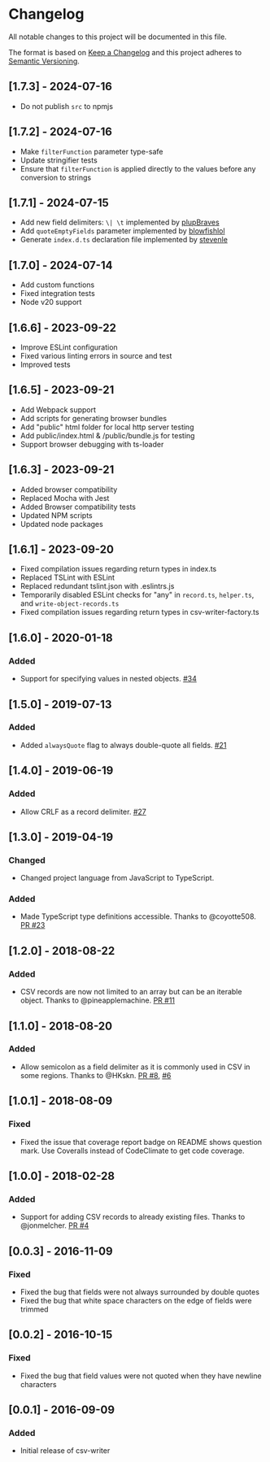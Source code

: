# Changelog

All notable changes to this project will be documented in this file.

The format is based on [Keep a Changelog](http://keepachangelog.com/en/1.0.0/)
and this project adheres to [Semantic Versioning](http://semver.org/spec/v2.0.0.html).

## [1.7.3] - 2024-07-16
- Do not publish `src` to npmjs

## [1.7.2] - 2024-07-16
- Make `filterFunction` parameter type-safe
- Update stringifier tests
- Ensure that `filterFunction` is applied directly to the values before any conversion to strings

## [1.7.1] - 2024-07-15
- Add new field delimiters: `\| \t` implemented by [plupBraves](https://github.com/plupBraves "plupBraves")
- Add `quoteEmptyFields` parameter implemented by [blowfishlol](https://github.com/blowfishlol "blowfishlol")
- Generate `index.d.ts` declaration file implemented by [stevenle](https://github.com/stevenle "stevenle")

## [1.7.0] - 2024-07-14
- Add custom functions
- Fixed integration tests
- Node v20 support

## [1.6.6] - 2023-09-22
- Improve ESLint configuration
- Fixed various linting errors in source and test
- Improved tests
  
## [1.6.5] - 2023-09-21
- Add Webpack support
- Add scripts for generating browser bundles
- Add "public" html folder for local http server testing 
- Add public/index.html & /public/bundle.js for testing
- Support browser debugging with ts-loader
## [1.6.3] - 2023-09-21
- Added browser compatibility
- Replaced Mocha with Jest
- Added Browser compatibility tests
- Updated NPM scripts
- Updated node packages

## [1.6.1] - 2023-09-20
- Fixed compilation issues regarding return types in index.ts
- Replaced TSLint with ESLint
- Replaced redundant tslint.json with .eslintrs.js
- Temporarily disabled ESLint checks for "any" in `record.ts`, `helper.ts`, and `write-object-records.ts`
- Fixed compilation issues regarding return types in csv-writer-factory.ts

## [1.6.0] - 2020-01-18
### Added
- Support for specifying values in nested objects. [#34](https://github.com/ryu1kn/csv-writer/pull/34)

## [1.5.0] - 2019-07-13
### Added
- Added `alwaysQuote` flag to always double-quote all fields. [#21](https://github.com/ryu1kn/csv-writer/pull/21)

## [1.4.0] - 2019-06-19
### Added
- Allow CRLF as a record delimiter. [#27](https://github.com/ryu1kn/csv-writer/pull/27)

## [1.3.0] - 2019-04-19
### Changed
- Changed project language from JavaScript to TypeScript.

### Added
- Made TypeScript type definitions accessible. Thanks to @coyotte508.
  [PR #23](https://github.com/ryu1kn/csv-writer/pull/23)

## [1.2.0] - 2018-08-22
### Added
- CSV records are now not limited to an array but can be an iterable object. Thanks to @pineapplemachine.
  [PR #11](https://github.com/ryu1kn/csv-writer/pull/11)

## [1.1.0] - 2018-08-20
### Added
- Allow semicolon as a field delimiter as it is commonly used in CSV in some regions. Thanks to @HKskn.
  [PR #8](https://github.com/ryu1kn/csv-writer/pull/8), [#6](https://github.com/ryu1kn/csv-writer/pull/6)

## [1.0.1] - 2018-08-09
### Fixed
- Fixed the issue that coverage report badge on README shows question mark.
  Use Coveralls instead of CodeClimate to get code coverage.

## [1.0.0] - 2018-02-28
### Added
- Support for adding CSV records to already existing files. Thanks to @jonmelcher. [PR #4](https://github.com/ryu1kn/csv-writer/pull/4)

## [0.0.3] - 2016-11-09
### Fixed
- Fixed the bug that fields were not always surrounded by double quotes
- Fixed the bug that white space characters on the edge of fields were trimmed

## [0.0.2] - 2016-10-15
### Fixed
- Fixed the bug that field values were not quoted when they have newline characters

## [0.0.1] - 2016-09-09
### Added
- Initial release of csv-writer
